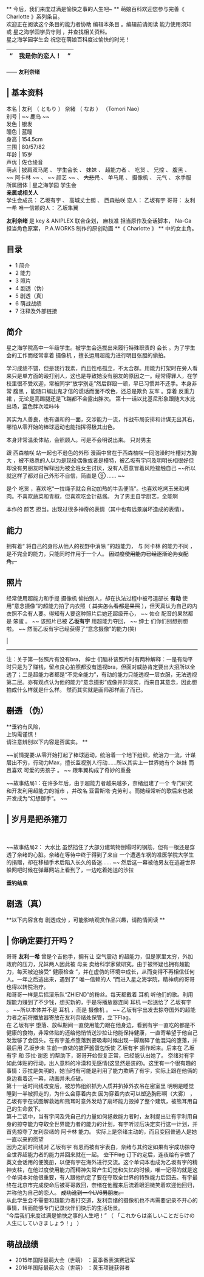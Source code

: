 ** 今后，我们来度过满是愉快之事的人生吧~  ** 萌娘百科欢迎您参与完善《  Charlotte  》系列条目。  
欢迎正在阅读这个条目的能力者协助  编辑本条目  。编辑前请阅读  能力使用须知  或  星之海学园学员守则  ，并查找相关资料。  
星之海学园学生会  祝您在萌娘百科度过愉快的时光！

|  “  |  **我是你的恋人！** |  ”   
---|---|---  
——  **友利奈绪**  
  
|  **基本资料**  
---  
本名  |  友利  （  ともり  ）  奈緒  （  なお  ）  （Tomori Nao）   
别号  |  ~~ 鹿岛  ~~  
发色  |  银发   
瞳色  |  蓝瞳   
身高  |  154.5cm   
三围  |  80/57/82   
年龄  |  15岁   
声优  |  佐仓绫音   
萌点  |  披肩双马尾  、  学生会长  、  妹妹  、  超能力者  、  吃货  、  兄控  、  腹黑  、 ~~ 阿卡林  ~~ 、 ~~ 颜艺  ~~ 、 ~~大悲咒~~ 、  单马尾  、  摄像机  、  元气  、  水手服   
所属团体  |  星之海学园  学生会   
**亲属或相关人**  
学生会成员：  乙坂有宇  、  高城丈士朗  、  西森柚咲  恋人：  乙坂有宇  哥哥：  友利一希  唯一信赖的人：  乙坂隼翼  
  
**友利奈绪** 是  key  & ANIPLEX  联合企划，  麻枝准  担当原作及全话脚本，  Na-Ga  担当角色原案，  P.A.WORKS
制作的原创动画 **《 Charlotte  》 ** 中的女主角。

##  目录

  * 1  简介 
  * 2  能力 
  * 3  照片 
  * 4  剧透（伪） 
  * 5  剧透（真） 
  * 6  萌战战绩 
  * 7  注释及外部链接 

##  简介

星之海学院高中一年级学生。被学生会选拔出来履行特殊职责的  会长  。为了学生会的工作而经常拿着  摄像机  ，擅长运用超能力进行明目张胆的偷拍。

学习成绩不错，但是我行我素，而且性格孤立，不太合群。用能力打架时在旁人看来只是单方面的殴打别人，这也是导致她没有朋友的原因之一。经常得罪人，在学校里很不受欢迎，常被同学“放学别走”然后群殴一顿，早已习惯并不还手。本身非常
腹黑  ，能随口编出鬼才信的谎话而面不改色，还总是欺负  友军  。穿着  反重力裙  ，无论是高踢腿还是飞踹都不会露出胖次。
第十一话以比基尼形象跟随大水比出场，蓝色胖次哇咔咔

其实为人善良，也有谦和的一面，交涉能力一流，作战布局安排和计谋无出其右，哪怕从零开始的棒球运动也能指挥得极其出色。

本身非常温柔体贴，会照顾人。可是不会明说出来。  只对男主

跟  西森柚咲  站一起也不逊色的外形  漫画中曾在于西森柚咲一同泡澡时吐槽对方胸大
，被不熟悉的人以为是现役偶像或者是模特，被乙坂有宇问及明明长相很好但却没有男朋友时解释因为被全班女生讨厌，没有人愿意冒着风险接触自己
~~所以就这样了都对自己外形不自信，简直是 ⑨  …… ~~

是个  吃货  ，喜欢吃“一拉绳子就会自动加热的牛舌便当”。也喜欢吃烤玉米和烤肉。不喜欢蔬菜和青椒，但喜欢吃金针菇酱。  为了男主自学厨艺，全能啊

本作的  颜艺  担当。出现过很多神奇的表情（其中也有远景崩坏造成的表情）。

##  能力

拥有着“  将自己的身形从他人的视野中消除  ”的超能力，  与  阿卡林  的能力不同  ，是不完全的能力，只能同时作用于一个人。
~~因过度使用能力已经逐渐沦为女配角。~~

##  照片

经常使用超能力和手提  摄像机  偷拍别人，却在执法过程中被弓道部长 **有动** 使用“意念摄像”的超能力拍了内衣照（ ~~其实怎么看都是果照~~
），但天真认为自己的内衣照不会有人要。得知有人要这种照片后她还超级开心， ~~ 佐仓  配音的果然都是  笨蛋  。 ~~ 该照片已被 **乙坂有宇**
用超能力夺回， ~~ 绅士  们你们别想别想啦。 ~~ 然而乙坂有宇已经获得了“意念摄像”的能力(笑)

|  
  
---  
  
注：关于第一张照片有没有bra，  绅士
们脑补该照片时有两种解释：一是有动平时只是为了赚钱，留点良心拍照都没有透视bra，但面对威胁肯定要出大招所以全透了；二是超能力者都是“不完全能力”，有动的能力只能透视一层衣服，无法透视第二层。亦有观点认为他的能力“意念摄影”成像并非现实，而来自其意念，因此想拍成什么样就是什么样。
然而其实就是画师那样画了而已。

##  ~~剧透~~ （伪）

**垂钓有风险，  
上钩需谨慎！  
请注意辨别以下内容是否属实。 **

~~前情提要:从零开始打起了棒球运动，统治着一个地下组织，统治力一流，计谋层出不穷，行动力Max，擅长监视别人行动……所以其实上一世界她有个 妹妹
而且喜欢  可爱的男孩子  。 ~~ 跟隼翼构成了奇妙的重叠

~~故事结局1：在许多年后，由于超能力者越来越多，奈绪组建了一个 专门研究和开发利用超能力的城市  ，并改名  亚雷斯塔·克劳利
。而她经常听的歌后来也被开发成为“幻想御手”。 ~~

|  岁月是把杀猪刀  
---  
</br>  
  
~~故事结局2： 大水比  虽然挡住了大部分建筑物倒塌时的钢筋，但有一根还是穿透了奈绪的心脏。奈绪在等待中终于得到了来自  一个遭遇车祸的准医学院大学生
的捐赠，却在移植手术后陷入长久的昏迷…… ~~ 然后这一幕被他男友在逃避世界躲网吧时候在弹幕网站上看到了，一边吃着她送的沙拉

**垂钓结束**

##  剧透（真）

**以下内容含有 剧透成分  ，可能影响观赏作品兴趣，请酌情阅读 **

|  你确定要打开吗？  
---  
哥哥 **友利一希** 曾是个吉他手，拥有让  空气震动  的超能力，但是家里太穷，外加政府的压力，兄妹两人因此被  母亲
卖给科学家做研究。由于被怀疑也拥有超能力，每天被迫接受“  健康检查  ”，并在虚伪的环境中成长，从而变得不再相信任何人。一年之后逃出来，遇到了“
唯一信赖的人  ”而进入星之海学院，精神病的哥哥也得以转院治疗。 </br> 和哥哥一样是后摇滚乐队“ZHIEND”的粉丝。每天都戴着  耳机
听他们的歌。利用超能力赚到了不少钱，想买新的，于是将播放器连同  耳机  一起送给了  乙坂有宇  。 ~~所以本体并不是 耳机  ，而是  摄像机  。
~~ 乙坂有宇出发去掠夺国外的超能力者之前将播放器寄放在友利奈绪处保管，立下Flag。 </br> 在  乙坂有宇
堕落、放纵期间一直使用能力跟在他身边，看到有宇一直吃的都是不健康的食物，非常体贴的还给他悄悄送沙拉让他能保持健康，一直寄希望于他自己发泄够了会回头。在有宇差点堕落到要吸毒时候出现一脚踹碎了他混沌的堕落，并最后用
乙坂步未  生前一直做的披萨酱蛋包饭使  乙坂有宇  振作起来。后来在  乙坂有宇  和  莎拉·谢恩  的帮助下，哥哥开始恢复正常，已经能认出她了。
奈绪对有宇如此体贴的行动，出人意料的冷漠和无感情(这显然是装的)。这里有一个很有趣的事情：莎拉是失明的，她当时有可能是利用了能力欺瞒了有宇，实际上跟在他俩的身边看着这一幕，动画并未点破。
</br> 第十一话时间线改变后，被恐怖组织抓为人质并扒掉外衣吊在密室里  明明是睡觉睡到一半被抓走的，为什么会穿着内衣
因为穿着内衣可以塑造胸形啊（大雾）  ，乙坂有宇在试图解救她和熊耳时意外发动了崩坏能力毁掉了整个建筑，被熊耳用自己的生命救下。 </br>
第十二话中，当有宇问及凭自己的力量如何拯救能力者时，友利提出让有宇利用自身的掠夺能力夺取全世界能力者的能力的计划，有宇听过后决定实行这一计划，并首先掠夺了友利奈绪的
阿卡林  能力。  实际上是奈绪主动的，而且变回普通人是她一直以来的愿望  </br> 因为之前时间线对  乙坂有宇
有恩而被有宇表白，奈绪与其约定如果有宇成功掠夺全世界超能力者的能力并回来就在一起。 ~~立下Flag~~
订下约定后，连夜给有宇做了英文会话用的便笺册，以便有宇在海外进行交流。这个单词本也成为乙坂有宇的精神支柱，在他过度使用能力而精神失常产生幻觉和失忆的时候，唯一记得的就是这个单词本对他很重要，有人跟他约定了要在夺取全世界的特殊能力后回去。有宇最终在北京市完成使命后被哥哥救回，奈绪在他醒来后流着眼泪微笑着欢迎他回归，并称他为自己的恋人。
~~成功讹到一个LV6男朋友。~~ </br>
从此学生会不需要和超能力者打交道，友利奈绪的摄像机也不再需要记录不开心的事情，转而能够专门记录伙伴们快乐的生活场景。 </br>
“今后我们来度过满是愉快之事的人生吧！”  （  「これからは楽しいことだらけの人生にしていきましょう！」  ）  </br>  
  
##  萌战战绩

  * 2015年国际最萌大会（世萌）  ：夏季番表演赛冠军 
  * 2016年国际最萌大会（世萌）  ：黄玉项链获得者 